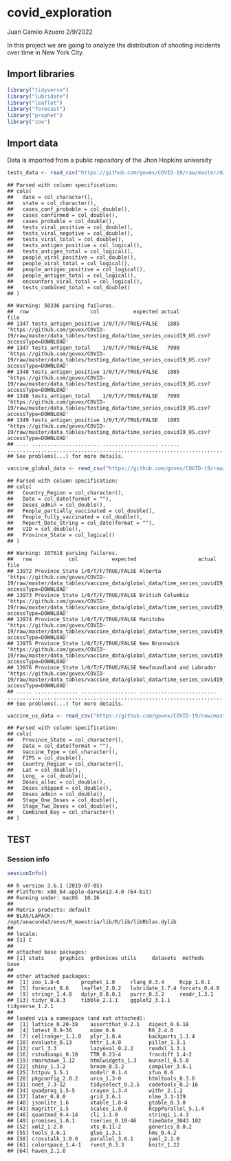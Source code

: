 covid\_exploration
================
Juan Camilo Azuero
2/9/2022

In this project we are going to analyze ths distribution of shooting
incidents over time in New York City.

## Import libraries

``` r
library("tidyverse")
library("lubridate")
library("leaflet")
library("forecast")
library("prophet")
library("zoo")
```

## Import data

Data is imported from a public repository of the Jhon Hopkins university

``` r
tests_data <- read_csv("https://github.com/govex/COVID-19/raw/master/data_tables/testing_data/time_series_covid19_US.csv?accessType=DOWNLOAD")
```

    ## Parsed with column specification:
    ## cols(
    ##   date = col_character(),
    ##   state = col_character(),
    ##   cases_conf_probable = col_double(),
    ##   cases_confirmed = col_double(),
    ##   cases_probable = col_double(),
    ##   tests_viral_positive = col_double(),
    ##   tests_viral_negative = col_double(),
    ##   tests_viral_total = col_double(),
    ##   tests_antigen_positive = col_logical(),
    ##   tests_antigen_total = col_logical(),
    ##   people_viral_positive = col_double(),
    ##   people_viral_total = col_logical(),
    ##   people_antigen_positive = col_logical(),
    ##   people_antigen_total = col_logical(),
    ##   encounters_viral_total = col_logical(),
    ##   tests_combined_total = col_double()
    ## )

    ## Warning: 50336 parsing failures.
    ##  row                    col           expected actual                                                                                                                   file
    ## 1347 tests_antigen_positive 1/0/T/F/TRUE/FALSE   1085 'https://github.com/govex/COVID-19/raw/master/data_tables/testing_data/time_series_covid19_US.csv?accessType=DOWNLOAD'
    ## 1347 tests_antigen_total    1/0/T/F/TRUE/FALSE   7090 'https://github.com/govex/COVID-19/raw/master/data_tables/testing_data/time_series_covid19_US.csv?accessType=DOWNLOAD'
    ## 1348 tests_antigen_positive 1/0/T/F/TRUE/FALSE   1085 'https://github.com/govex/COVID-19/raw/master/data_tables/testing_data/time_series_covid19_US.csv?accessType=DOWNLOAD'
    ## 1348 tests_antigen_total    1/0/T/F/TRUE/FALSE   7090 'https://github.com/govex/COVID-19/raw/master/data_tables/testing_data/time_series_covid19_US.csv?accessType=DOWNLOAD'
    ## 1349 tests_antigen_positive 1/0/T/F/TRUE/FALSE   1085 'https://github.com/govex/COVID-19/raw/master/data_tables/testing_data/time_series_covid19_US.csv?accessType=DOWNLOAD'
    ## .... ...................... .................. ...... ......................................................................................................................
    ## See problems(...) for more details.

``` r
vaccine_global_data <- read_csv("https://github.com/govex/COVID-19/raw/master/data_tables/vaccine_data/global_data/time_series_covid19_vaccine_global.csv?accessType=DOWNLOAD")
```

    ## Parsed with column specification:
    ## cols(
    ##   Country_Region = col_character(),
    ##   Date = col_date(format = ""),
    ##   Doses_admin = col_double(),
    ##   People_partially_vaccinated = col_double(),
    ##   People_fully_vaccinated = col_double(),
    ##   Report_Date_String = col_date(format = ""),
    ##   UID = col_double(),
    ##   Province_State = col_logical()
    ## )

    ## Warning: 107618 parsing failures.
    ##   row            col           expected                    actual                                                                                                                                           file
    ## 13972 Province_State 1/0/T/F/TRUE/FALSE Alberta                   'https://github.com/govex/COVID-19/raw/master/data_tables/vaccine_data/global_data/time_series_covid19_vaccine_global.csv?accessType=DOWNLOAD'
    ## 13973 Province_State 1/0/T/F/TRUE/FALSE British Columbia          'https://github.com/govex/COVID-19/raw/master/data_tables/vaccine_data/global_data/time_series_covid19_vaccine_global.csv?accessType=DOWNLOAD'
    ## 13974 Province_State 1/0/T/F/TRUE/FALSE Manitoba                  'https://github.com/govex/COVID-19/raw/master/data_tables/vaccine_data/global_data/time_series_covid19_vaccine_global.csv?accessType=DOWNLOAD'
    ## 13975 Province_State 1/0/T/F/TRUE/FALSE New Brunswick             'https://github.com/govex/COVID-19/raw/master/data_tables/vaccine_data/global_data/time_series_covid19_vaccine_global.csv?accessType=DOWNLOAD'
    ## 13976 Province_State 1/0/T/F/TRUE/FALSE Newfoundland and Labrador 'https://github.com/govex/COVID-19/raw/master/data_tables/vaccine_data/global_data/time_series_covid19_vaccine_global.csv?accessType=DOWNLOAD'
    ## ..... .............. .................. ......................... ..............................................................................................................................................
    ## See problems(...) for more details.

``` r
vaccine_us_data <- read_csv("https://github.com/govex/COVID-19/raw/master/data_tables/vaccine_data/us_data/time_series/vaccine_data_us_timeline.csv?accessType=DOWNLOAD")
```

    ## Parsed with column specification:
    ## cols(
    ##   Province_State = col_character(),
    ##   Date = col_date(format = ""),
    ##   Vaccine_Type = col_character(),
    ##   FIPS = col_double(),
    ##   Country_Region = col_character(),
    ##   Lat = col_double(),
    ##   Long_ = col_double(),
    ##   Doses_alloc = col_double(),
    ##   Doses_shipped = col_double(),
    ##   Doses_admin = col_double(),
    ##   Stage_One_Doses = col_double(),
    ##   Stage_Two_Doses = col_double(),
    ##   Combined_Key = col_character()
    ## )

## TEST

### Session info

``` r
sessionInfo()
```

    ## R version 3.6.1 (2019-07-05)
    ## Platform: x86_64-apple-darwin13.4.0 (64-bit)
    ## Running under: macOS  10.16
    ## 
    ## Matrix products: default
    ## BLAS/LAPACK: /opt/anaconda3/envs/R_maestria/lib/R/lib/libRblas.dylib
    ## 
    ## locale:
    ## [1] C
    ## 
    ## attached base packages:
    ## [1] stats     graphics  grDevices utils     datasets  methods   base     
    ## 
    ## other attached packages:
    ##  [1] zoo_1.8-6       prophet_1.0     rlang_0.3.4     Rcpp_1.0.1     
    ##  [5] forecast_8.6    leaflet_2.0.2   lubridate_1.7.4 forcats_0.4.0  
    ##  [9] stringr_1.4.0   dplyr_0.8.0.1   purrr_0.3.2     readr_1.3.1    
    ## [13] tidyr_0.8.3     tibble_2.1.1    ggplot2_3.1.1   tidyverse_1.2.1
    ## 
    ## loaded via a namespace (and not attached):
    ##  [1] lattice_0.20-38    assertthat_0.2.1   digest_0.6.18     
    ##  [4] lmtest_0.9-36      mime_0.6           R6_2.4.0          
    ##  [7] cellranger_1.1.0   plyr_1.8.4         backports_1.1.4   
    ## [10] evaluate_0.13      httr_1.4.0         pillar_1.3.1      
    ## [13] curl_3.3           lazyeval_0.2.2     readxl_1.3.1      
    ## [16] rstudioapi_0.10    TTR_0.23-4         fracdiff_1.4-2    
    ## [19] rmarkdown_1.12     htmlwidgets_1.3    munsell_0.5.0     
    ## [22] shiny_1.3.2        broom_0.5.2        compiler_3.6.1    
    ## [25] httpuv_1.5.1       modelr_0.1.4       xfun_0.6          
    ## [28] pkgconfig_2.0.2    urca_1.3-0         htmltools_0.3.6   
    ## [31] nnet_7.3-12        tidyselect_0.2.5   codetools_0.2-16  
    ## [34] quadprog_1.5-5     crayon_1.3.4       withr_2.1.2       
    ## [37] later_0.8.0        grid_3.6.1         nlme_3.1-139      
    ## [40] jsonlite_1.6       xtable_1.8-4       gtable_0.3.0      
    ## [43] magrittr_1.5       scales_1.0.0       RcppParallel_5.1.4
    ## [46] quantmod_0.4-14    cli_1.1.0          stringi_1.4.3     
    ## [49] promises_1.0.1     tseries_0.10-46    timeDate_3043.102 
    ## [52] xml2_1.2.0         xts_0.11-2         generics_0.0.2    
    ## [55] tools_3.6.1        glue_1.3.1         hms_0.4.2         
    ## [58] crosstalk_1.0.0    parallel_3.6.1     yaml_2.2.0        
    ## [61] colorspace_1.4-1   rvest_0.3.3        knitr_1.22        
    ## [64] haven_2.1.0
